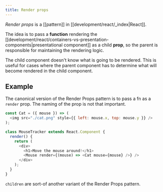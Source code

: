 ```yaml
---
title: Render props
---
```


_Render props_ is a [[pattern]] in [[development/react/_index|React]].

The idea is to pass a **function** rendering the [[development/react/containers-vs-presentation-components|presentational component]] as a child **prop**, so the parent is responsible for maintaining the rendering logic.

The child component doesn't know what is going to be rendered. This is useful for cases where the parent component has to determine what will become rendered in the child component.

## Example

The canonical version of the Render Props pattern is to pass a fn as a `render` prop. The naming of the prop is not that important.

```js
const Cat = ({ mouse }) => (
  <img src="./cat.png" style={{ left: mouse.x, top: mouse.y }} />
);

class MouseTracker extends React.Component {
  render() {
    return (
      <div>
        <h1>Move the mouse around!</h1>
        <Mouse render={(mouse) => <Cat mouse={mouse} />} />
      </div>
    );
  }
}
```

`children` are sort-of another variant of the Render Props pattern.
